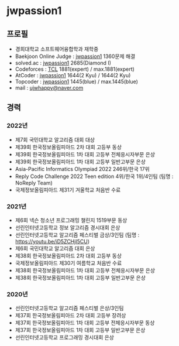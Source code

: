 # jwpassion1   
   
## 프로필   
   
- 경희대학교 소프트웨어융합학과 재학중   
- Baekjoon Online Judge : [jwpassion1](https://www.acmicpc.net/user/jwpassion1)  1360문제 해결   
- solved.ac : [jwpassion1](https://solved.ac/profile/jwpassion1)  2685(Diamond I)   
- Codeforces : [TCL](https://codeforces.com/profile/TCL)  1881(expert) / max.1881(expert)   
- AtCoder : [jwpassion1](https://atcoder.jp/users/jwpassion1)  1644(2 Kyu) / 1644(2 Kyu)   
- Topcoder : [jwpassion1](https://profiles.topcoder.com/jwpassion1/stats/Competitive%20Programming/SRM)  1445(blue) / max.1445(blue)   
- mail : ujwhappy@naver.com   
   
   
## 경력   
### 2022년   
- 제7회 국민대학교 알고리즘 대회 대상   
- 제39회 한국정보올림피아드 2차 대회 고등부 동상   
- 제39회 한국정보올림피아드 1차 대회 고등부 전체응시자부문 은상   
- 제39회 한국정보올림피아드 1차 대회 고등부 일반고부문 은상   
- Asia-Pacific Informatics Olympiad 2022  246위/한국 17위   
- Reply Code Challenge 2022 Teen edition 4위/한국 1위/4인팀 (팀명 : NoReply Team)   
- 국제정보올림피아드 제31기 겨울학교 처음반 수료   
   
### 2021년   
- 제6회 넥슨 청소년 프로그래밍 챌린지 1519부문 동상   
- 선린인터넷고등학교 정보 알고리즘 경시대회 은상   
- 선린인터넷고등학교 알고리즘 페스티벌 금상/3인팀 (팀명 : https://youtu.be/iD5ZCHjI5CU)   
- 제6회 국민대학교 알고리즘 대회 은상   
- 제38회 한국정보올림피아드 2차 대회 고등부 동상   
- 국제정보올림피아드 제30기 여름학교 처음반 수료   
- 제38회 한국정보올림피아드 1차 대회 고등부 전체응시자부문 은상   
- 제38회 한국정보올림피아드 1차 대회 고등부 일반고부문 은상   
   
### 2020년   
- 선린인터넷고등학교 알고리즘 페스티벌 은상/3인팀   
- 제37회 한국정보올림피아드 2차 대회 고등부 장려상   
- 제37회 한국정보올림피아드 1차 대회 고등부 전체응시자부문 동상   
- 제37회 한국정보올림피아드 1차 대회 고등부 일반고부문 은상   
- 선린인터넷고등학교 프로그래밍 경시대회 은상
   
